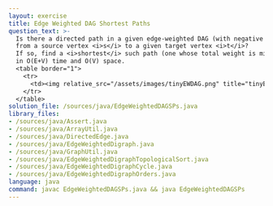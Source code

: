 ```yaml
---
layout: exercise
title: Edge Weighted DAG Shortest Paths
question_text: >-
  Is there a directed path in a given edge-weighted DAG (with negative edges allowed)
  from a source vertex <i>s</i> to a given target vertex <i>t</i>?
  If so, find a <i>shortest</i> such path (one whose total weight is minimal)
  in O(E+V) time and O(V) space.
  <table border="1">
    <tr>
      <td><img relative_src="/assets/images/tinyEWDAG.png" title="tinyEWDAG"></td>
    </tr>
  </table>
solution_file: /sources/java/EdgeWeightedDAGSPs.java
library_files:
- /sources/java/Assert.java
- /sources/java/ArrayUtil.java
- /sources/java/DirectedEdge.java
- /sources/java/EdgeWeightedDigraph.java
- /sources/java/GraphUtil.java
- /sources/java/EdgeWeightedDigraphTopologicalSort.java
- /sources/java/EdgeWeightedDigraphCycle.java
- /sources/java/EdgeWeightedDigraphOrders.java
language: java
command: javac EdgeWeightedDAGSPs.java && java EdgeWeightedDAGSPs
---
```

